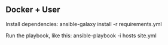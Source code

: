 ## Docker + User

Install dependencies:
	ansible-galaxy install -r requirements.yml

Run the playbook, like this:
	ansible-playbook -i hosts site.yml
